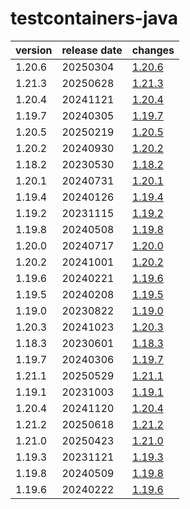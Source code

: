# testcontainers-java	


|version|release date|changes|
|---|---|---|
|1.20.6|20250304|[1.20.6](./1.20.6-20250304.md)|
|1.21.3|20250628|[1.21.3](./1.21.3-20250628.md)|
|1.20.4|20241121|[1.20.4](./1.20.4-20241121.md)|
|1.19.7|20240305|[1.19.7](./1.19.7-20240305.md)|
|1.20.5|20250219|[1.20.5](./1.20.5-20250219.md)|
|1.20.2|20240930|[1.20.2](./1.20.2-20240930.md)|
|1.18.2|20230530|[1.18.2](./1.18.2-20230530.md)|
|1.20.1|20240731|[1.20.1](./1.20.1-20240731.md)|
|1.19.4|20240126|[1.19.4](./1.19.4-20240126.md)|
|1.19.2|20231115|[1.19.2](./1.19.2-20231115.md)|
|1.19.8|20240508|[1.19.8](./1.19.8-20240508.md)|
|1.20.0|20240717|[1.20.0](./1.20.0-20240717.md)|
|1.20.2|20241001|[1.20.2](./1.20.2-20241001.md)|
|1.19.6|20240221|[1.19.6](./1.19.6-20240221.md)|
|1.19.5|20240208|[1.19.5](./1.19.5-20240208.md)|
|1.19.0|20230822|[1.19.0](./1.19.0-20230822.md)|
|1.20.3|20241023|[1.20.3](./1.20.3-20241023.md)|
|1.18.3|20230601|[1.18.3](./1.18.3-20230601.md)|
|1.19.7|20240306|[1.19.7](./1.19.7-20240306.md)|
|1.21.1|20250529|[1.21.1](./1.21.1-20250529.md)|
|1.19.1|20231003|[1.19.1](./1.19.1-20231003.md)|
|1.20.4|20241120|[1.20.4](./1.20.4-20241120.md)|
|1.21.2|20250618|[1.21.2](./1.21.2-20250618.md)|
|1.21.0|20250423|[1.21.0](./1.21.0-20250423.md)|
|1.19.3|20231121|[1.19.3](./1.19.3-20231121.md)|
|1.19.8|20240509|[1.19.8](./1.19.8-20240509.md)|
|1.19.6|20240222|[1.19.6](./1.19.6-20240222.md)|
